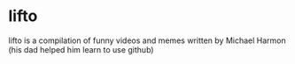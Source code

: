 # lifto
lifto is a compilation of funny videos and memes written by Michael Harmon (his dad helped him learn to use github)
